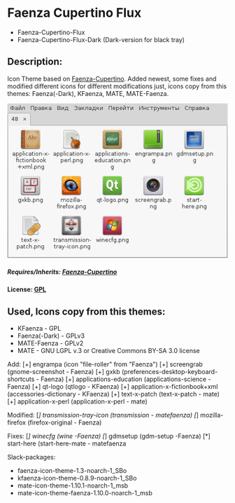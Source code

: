# Faenza Cupertino Flux
* Faenza-Cupertino-Flux
* Faenza-Cupertino-Flux-Dark (Dark-version for black tray)

## Description: 
Icon Theme based on [Faenza-Cupertino](http://gnome-look.org/content/show.php?content=129008). Added newest, some fixes and modified different icons for different modifications just, icons copy from this themes: Faenza(-Dark), KFaenza, MATE, MATE-Faenza.

![](https://raw.githubusercontent.com/slacknk/themes/master/icon/icon-theme-Faenza-Cupertino-Patch/files/150727.png)

##### Requires/Inherits: [Faenza-Cupertino](http://gnome-look.org/content/show.php?content=129008)

#### License: [GPL](http://www.gnu.org/licenses/gpl.html)

## Used, Icons copy from this themes: 
* KFaenza 		- GPL
* Faenza(-Dark) - GPLv3
* MATE-Faenza 	- GPLv2
* MATE 			- GNU LGPL v.3 or Creative Commons BY-SA 3.0 license


Add:
[+] engrampa 						(icon "file-roller" from "Faenza")
[+] screengrab 						(gnome-screenshot - Faenza)
[+] gxkb 							(preferences-desktop-keyboard-shortcuts - Faenza)
[+] applications-education 			(applications-science - Faenza)
[+] qt-logo 						(qtlogo - KFaenza)
[+] application-x-fictionbook+xml 	(accessories-dictionary - KFaenza)
[+] text-x-patch 					(text-x-patch - mate)
[+] application-x-perl 				(application-x-perl - mate)

Modified:
[*] transmission-tray-icon 			(transmission - matefaenza)
[*] mozilla-firefox 				(firefox-original - Faenza)

Fixes:
[*] winecfg 						(wine -Faenza)
[*] gdmsetup 						(gdm-setup -Faenza)
[*] start-here 						(start-here-mate - matefaenza


Slack-packages:
- faenza-icon-theme-1.3-noarch-1_SBo
- kfaenza-icon-theme-0.8.9-noarch-1_SBo
- mate-icon-theme-1.10.1-noarch-1_msb
- mate-icon-theme-faenza-1.10.0-noarch-1_msb
